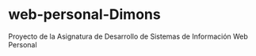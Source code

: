 # web-personal-Dimons
Proyecto de la Asignatura de Desarrollo de Sistemas de Información Web Personal
